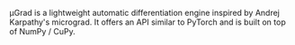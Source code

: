 μGrad is a lightweight automatic differentiation engine inspired by Andrej Karpathy's micrograd. It offers an API
similar to PyTorch and is built on top of NumPy / CuPy.

